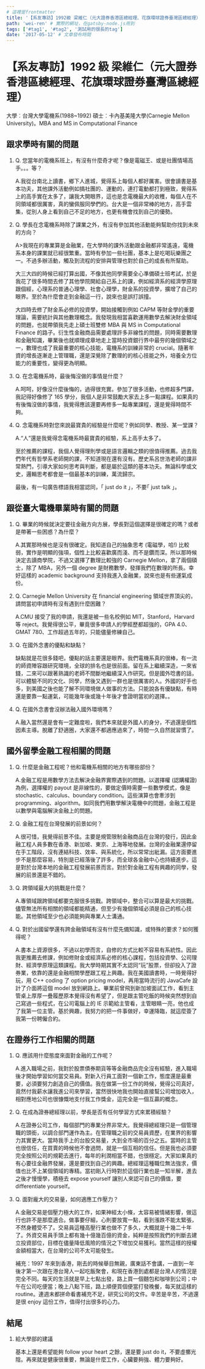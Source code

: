 ```yaml
---
# 這裡是frontmatter
title: '【系友專訪】1992級 梁維仁（元大證券香港區總經理、花旗環球證券臺灣區總經理）'
path: 'wei-ren' # 實際的網址，在gatsby-node.js用到
tags: ['#tag1', '#tag2', '測試用的很長的tag']
date: '2017-05-12' # 文章發布時間
---
```


<!-- https://www.facebook.com/notes/710398462397179/%E3%80%90%E7%B3%BB%E5%8F%8B%E5%B0%88%E8%A8%AA%E3%80%911992%E7%B4%9A%20%E6%A2%81%E7%B6%AD%E4%BB%81%EF%BC%88%E5%85%83%E5%A4%A7%E8%AD%89%E5%88%B8%E9%A6%99%E6%B8%AF%E5%8D%80%E7%B8%BD%E7%B6%93%E7%90%86%E3%80%81%E8%8A%B1%E6%97%97%E7%92%B0%E7%90%83%E8%AD%89%E5%88%B8%E8%87%BA%E7%81%A3%E5%8D%80%E7%B8%BD%E7%B6%93%E7%90%86%EF%BC%89/995372033899819/ -->

# 【系友專訪】1992 級 梁維仁（元大證券香港區總經理、花旗環球證券臺灣區總經理）

<!-- 用自訂的React component，有些限制，參照gatsby-config.js裡的連結 -->
<!-- children1不能用markdown，但可以用html tag -->
<presenter name='梁維仁' title='b77級系友' src='https://upload.wikimedia.org/wikipedia/zh/5/5f/Original_Doge_meme.jpg'>
    大學︰台灣大學電機系(1988~1992)
    碩士︰卡內基美隆大學(Carnegie Mellon University)。MBA and MS in Computational Finance
</presenter>

## 跟求學時有關的問題

<!-- 所有li會被換成能夠開關的component，換行很重要 -->

1. Q. 您當年的電機系班上，有沒有什麼奇才呢？像是電磁王、或是社團情場高手。。。等？

   A.我從台南北上讀書，鄉下人進城，覺得系上每個人都好厲害。很會讀書是基本功夫，其他課外活動例如搞社團的、運動的，連打電動都打到極致，覺得系上的高手實在太多了，讓我大開眼界，這也是念電機最大的收穫，每個人在不同領域都很厲害，真的蠻佩服同學們的。台大是一個非常棒的地方，高手雲集，從別人身上看到自己不足的地方，也更有機會找到自己的優勢。

2. Q. 學長在念電機系時除了課業之外，有沒有參加其他活動能夠幫助你找到未來的方向？

   A>我現在的專業算是金融業，在大學時的課外活動跟金融都非常遙遠，電機系本身的課業就已經很繁重。當時有參加一些社團，基本上是吃喝玩樂團之一。不過多辦活動，觸及到流程的安排與管理也對於自己的成長有所幫助。

   大三大四的時候已經打算出國，不像其他同學需要全心準備碩士班考試，於是我花了很多時間去修了其他學院開給自己系上的課，例如經濟系的經濟學原理跟個經，心理系的普通心理學、社會心理學，財金系的投資學，擴增了自己的眼界。至於為什麼會走到金融這一行，說來也是誤打誤撞。

   大四時去修了財金系必修的投資學，開始接觸到例如 CAPM 等財金學的重要理論，需要統計與其他數理概念。我發現我相當喜歡運用數學去解決財金領域的問題，也就帶領我先走上碩士班雙修 MBA 與 MS in Computational Finance 的路子。衍生性金融商品需要處理許多非線性的問題，同時需要數理和金融知識，畢業後也就順理成章地走上當時投資銀行界中最夯的幾個領域之一，數理也成了我最重要的核心技能，電機系的訓練非常的 crucial。隨著年資的增長逐漸走上管理職，還是深覺除了數理的的核心技能之外，培養全方位能力的重要性，變得更為明顯。

3. Q. 在念電機系時，最後悔沒做的事情是什麼？

   A.呵呵，好像沒什麼後悔的，過得很充實。參加了很多活動，也修超多門課，我記得好像修了 165 學分，我個人是非常鼓勵大家去上多一點課程。如果真的有後悔沒做的事情，我覺得應該還要再修多一點專業課程，還是覺得時間不夠。

4. Q. 念電機系時對您來說最寶貴的經驗是什麼呢？例如同學、教授、某一堂課？

   A.“人”還是我覺得念電機系時最寶貴的經驗，系上高手太多了。

   至於推薦的課程，我個人覺得理則學或是語言邏輯之類的很值得推薦。過去我們年代有哲學系老師開的課，不知道現在還有沒有。歷史系呂世浩老師的課非常熱門，引導大家如何思考與判斷，都是屬於這類的基本功夫。無論科學或文史，邏輯思考都會是一個最基本的訓練，萬流歸宗。

   最後，有一句廣告標語我相當認同，｢ just do it ｣，不要｢ just talk ｣。

## 跟從臺大電機畢業時有關的問題

1. Q. 畢業的時候就決定要往金融方向方展，學長對這個選擇是很確定的嗎？或者是帶著一些困惑？為什麼？

   A.其實那時候也是沒有很確定。我知道自己的抽象思考 (電磁學，哈!) 比較弱，實作是明顯的強項，個性上比較喜歡廣而淺、而不是鑽而深。所以那時候決定去讀商學院，不過又選擇了數理比較強的 Carnegie Mellon，拿了兩個碩士，除了 MBA，另外一個 degree 是財務數學，發揮我們在數理的所長。幸好這樣的 academic background 支持我進入金融業，說來也是有些運氣成份。

2. Q. Carnegie Mellon University 在 financial engineering 領域世界頂尖的，請問當初申請時有沒有遇到什麼困難？

   A.CMU 接受了我的申請，我還是被一些名校例如 MIT，Stanford，Harvard 等 reject。我覺得很公平，畢竟很多申請人的學經歷都超強的，GPA 4.0、GMAT 780、工作超過五年的，只能儘量修練自己。

3. Q. 在國外念書的優點和缺點？

   缺點就是花很多錢吧，優點的話主要還是眼界。我們電機系真的很棒，有一流的師資陣容跟研究環境，全球的排名也是很前面。留在系上繼續深造，一來省錢，二來可以跟著熟識的老師不間斷地繼續深入作研究。但是國外唸書的話，可以體驗不同的文化、同學，然後又遇到一群也是很厲害的人。外國的好手也多，到美國之後也能了解不同環境做人做事的方法。只能說各有優缺點，有時還是要靠一點運氣，可能幾年後或幾十年後才會證明當初的選擇。。

4. Q. 在國外念書會沒辦法融入國外環境嗎？

   A.融入當然還是會有一定難度啦，我們本來就是外國人的身分，不過還是個性因素主導。脫離了舒適圈，大家還不都適應過來了，時間一久自然就習慣了。

## 國外留學金融工程相關的問題

1. Q. 什麼是金融工程呢？他和電機系相關的地方有哪些部份？

   A.金融工程是用數學方法去解決金融界實際遇到的問題。以選擇權 (認購權證) 為例，選擇權的 payout 是非線性的，要做定價時需要一些數學模式，像是 stochastic、calculus、boundary condition。這些演算也會牽涉到 programming、algorithm。如同我們用數學解決電機中的問題，金融工程是以數學與電腦解決金融上的問題。

2. Q. 金融工程在台灣發展的前景如何？

   A.很可惜，我覺得前景不佳。主要是規管限制金融商品在台灣的發行，因此金融工程人員多數在香港、新加坡、東京、上海等地發展。台灣的金融業還停留在手工階段，沒有連結科技、效率、與系統化，所以常常出紕漏。這方面要進步不是那麼容易，特別是已經落後了許多，而全球各金融中心也持續進步。這是對於台灣本地的金融工程發展前景而言。對於對金融工程有興趣的同學，發展的前景還是不錯的。

3. Q. 跨領域最大的挑戰是什麼？

   A.專領域跟跨領域都要克服很多挑戰。跨領域中，整合可以算是最大的挑戰。儘管無法所有相關的領域都能精通，但至少有幾個領域必須是自己的核心技能。其他領域至少也必須能夠與專業人士溝通。

4. Q. 對於出國留學還有跨金融領域有沒有什麼先備知識，或特殊的要求？如何獲得呢？

   A.書本上資源很多，不過以初學而言，自修的方式比較不容易有系統性。因此我更推薦去修課，例如修財金或經濟系必修的核心課程，包括投資學、公司理財、經濟學原理這類課程。我大學時期其實不太認同“玩”股票，但卻投入了證券業，依靠的還是金融相關學歷跟工程上興趣。我在美國讀書時，一時覺得好玩，用 C++ coding 了 option pricing model，再用當時流行的 JavaCafe 設計了介面將這個 model 放到網路上。畢業前曾飛到新加坡面試工作，看到主管桌上厚厚一疊履歷原本覺得沒有希望了，但是跟主管吃飯的時候突然想到自己寫過一些程式，在公司電腦上的 IE 示範給主管看，主管眼睛一亮，他也成了我第一位主管。基於興趣，我努力的把一件事做好，幸運降臨，就這麼簽了我第一份聘僱合約。

## 在證券行工作相關的問題

1. Q. 應該用什麼態度來面對金融的工作呢？

   A.進入職場之前，我對於股票債券期貨等等金融商品完全沒有經驗，進入職場後才開始學習如何當交易員。對新入行員工面對一個新工作，態度還是最重要，必須要努力創造自己的價值。我在做第一份工作的時候，覺得公司真好，竟然付我薪水讓我進公司來學習，當然很快地我也開始直接幫公司增加收入，相對應地公司也很慷慨地支付我工作獎金，這完全是一個互贏的概念。

2. Q. 在成為證券總經理以前，學長是否有任何學習方式來累積經驗？

   A.在證券公司工作，每個部門的專業分界非常大。我覺得總經理只是一個管理職的頭銜，以調合部門運作為主。在管理職之前的交易員資歷，在業界的影響力其實更大。當時我手上的台股交易量，大到全市場的百分之五。當時的主管也很信任，在買賣的時候他不會過問，就是一個互相的信任。但是我也必須要完全按照公司的規範去進行，每年的利潤相當不錯，也很穩定。大家如果真的有心要往金融界發展，還是要找到自己的興趣。總經理這種職位無法強求，價值也比不上某個領域的專精。當初剛入行時對於這個行業也是一知半解，進去之後才慢慢學，積極去 expose yourself 讓別人來認可自己的價值，要 differentiate yourself。

3. Q. 面對龐大的交易量，如何適應工作壓力？

   A.金融交易是個壓力極大的工作，如果神經太小條，太容易被情緒影響，做這行也許不是那麼適合。做事要仔細，心則要放寬一點，看到漲跌不能太緊張，不然身體受不了。交易員這種高壓行業也做不了多久，大概就是十幾二十年了。外資交易員手頭上都有幾十億幾百億的資金，純粹是按照我們的判斷去建立投資部位，目標在儘量降低風險的情況之下增加交易獲利。當然這樣的授權金額相當大，在台灣的公司不太可能發生。

   補充：1997 年來到香港，剛去的時候舉目無親，廣東話不會講，一直到一年後才第一次跟在港台灣人一起吃飯聚會，和現在香港到處都是台灣人的情況是完全不同。每天的生活就是早上七點出發，路上買一個麵包和咖啡到公司；中午在公司吃便當；晚上八點下班，路上順便買個便當打發晚餐，每天就這樣的 routine。連週末都拼命看書補充不足，研究公司的文件。辛苦是辛苦，不過還是很 enjoy 這份工作，值得付出很多的心力。

## 結尾

1. 給大學部的建議

   基本上還是希望能夠 follow your heart 之餘，還是要 just do it，不要虛擲光陰。再來就是健康很重要，無論是什麼工作，心臟要夠強、體力要夠好。
